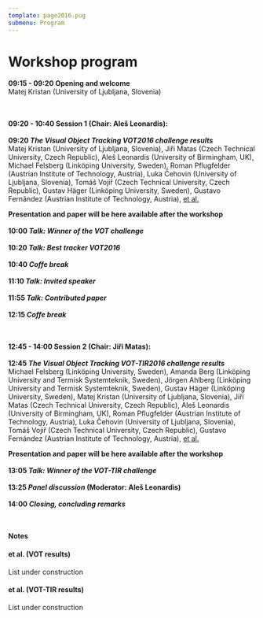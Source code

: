 ```yaml
---
template: page2016.pug
submenu: Program
---
```


# Workshop program


**09:15 - 09:20 Opening and welcome**<br>
Matej Kristan (University of Ljubljana, Slovenia)
<br><br><br>

**09:20 - 10:40 Session 1 (Chair: Ale&#353; Leonardis):**<br>
<br>
**09:20 <i>The Visual Object Tracking VOT2016 challenge results</i>**
<br>
Matej Kristan (University of Ljubljana, Slovenia), 
Ji&#345;i Matas (Czech Technical University, Czech Republic), 
Ale&#353; Leonardis (University of Birmingham, UK), 
Michael Felsberg (Link&ouml;ping University, Sweden), 
Roman Pflugfelder (Austrian Institute of Technology, Austria), 
Luka &#268;ehovin (University of Ljubljana, Slovenia), 
Tom&#225;&#353; Voji&#345; (Czech Technical University, Czech Republic), 
Gustav H&auml;ger (Link&ouml;ping University, Sweden), 
Gustavo Fern&#225;ndez (Austrian Institute of Technology, Austria), 
<a href="#reference_00">et al.</a>
<br>

<b>Presentation and paper will be here available after the workshop</b><br>
<br>
**10:00 <i>Talk: Winner of the VOT challenge</i>**
<br><br>
**10:20 <i>Talk: Best tracker VOT2016</i>**
<br><br>
**10:40 <i>Coffe break</i>**
<br><br>
**11:10 <i>Talk: Invited speaker</i>**
<br><br>
**11:55 <i>Talk: Contributed paper</i>**
<br><br>
**12:15 <i>Coffe break</i>**
<br><br><br>

**12:45 - 14:00 Session 2 (Chair: Ji&#345;i Matas):**<br>
<br>
**12:45 <i>The Visual Object Tracking VOT-TIR2016 challenge results</i>**
<br>
Michael Felsberg (Link&ouml;ping University, Sweden), 
Amanda Berg (Link&ouml;ping University and Termisk Systemteknik, Sweden), 
J&ouml;rgen Ahlberg (Link&ouml;ping University and Termisk Systemteknik, Sweden), 
Gustav H&auml;ger (Link&ouml;ping University, Sweden), 
Matej Kristan (University of Ljubljana, Slovenia), 
Ji&#345;i Matas (Czech Technical University, Czech Republic), 
Ale&#353; Leonardis (University of Birmingham, UK), 
Roman Pflugfelder (Austrian Institute of Technology, Austria), 
Luka &#268;ehovin (University of Ljubljana, Slovenia), 
Tom&#225;&#353; Voji&#345; (Czech Technical University, Czech Republic), 
Gustavo Fern&#225;ndez (Austrian Institute of Technology, Austria), 
<a href="#reference_01">et al.</a>
<br>

<b>Presentation and paper will be here available after the workshop</b><br>
<br>
**13:05 <i>Talk: Winner of the VOT-TIR challenge</i>**
<br><br>
**13:25 <i>Panel discussion</i> (Moderator: Ale&#353; Leonardis)**
<br><br>
**14:00 <i>Closing, concluding remarks</i>**
<br><br><br>

**Notes**

<h4><a name="reference_00">et al.</a> (VOT results)</h4>

List under construction

<h4><a name="reference_01">et al.</a> (VOT-TIR results)</h4>

List under construction

